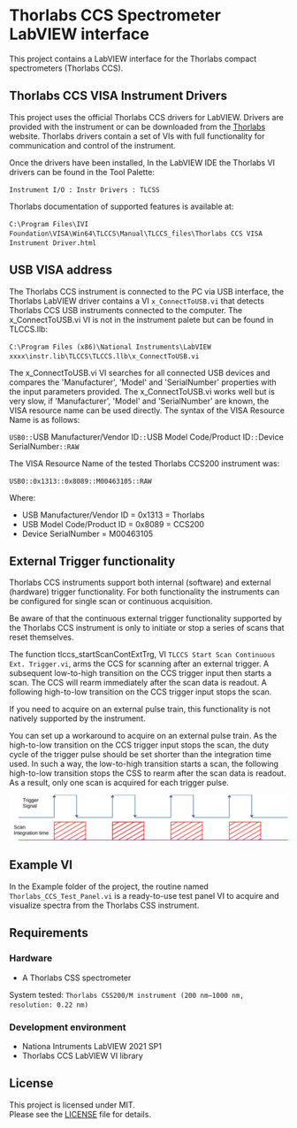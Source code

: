 # Thorlabs CCS Spectrometer LabVIEW interface
This project contains a LabVIEW interface for the Thorlabs compact spectrometers (Thorlabs CCS).

## Thorlabs CCS VISA Instrument Drivers
This project uses the official Thorlabs CCS drivers for LabVIEW. Drivers are provided with the instrument or can be downloaded from the [Thorlabs](https://www.thorlabs.com) website. Thorlabs drivers contain a set of VIs with full functionality for communication and control of the instrument.

Once the drivers have been installed, In the LabVIEW IDE the Thorlabs VI drivers can be found in the Tool Palette:

`Instrument I/O : Instr Drivers : TLCSS`

Thorlabs documentation of supported features is available at:

`C:\Program Files\IVI Foundation\VISA\Win64\TLCCS\Manual\TLCCS_files\Thorlabs CCS VISA Instrument Driver.html`

## USB VISA address
The Thorlabs CCS instrument is connected to the PC via USB interface, the Thorlabs LabVIEW driver contains a VI `x_ConnectToUSB.vi` that detects Thorlabs CCS USB instruments connected to the computer. The x_ConnectToUSB.vi VI is not in the instrument palete but can be found in TLCCS.llb:

`C:\Program Files (x86)\National Instruments\LabVIEW xxxx\instr.lib\TLCCS\TLCCS.llb\x_ConnectToUSB.vi`

The x_ConnectToUSB.vi VI searches for all connected USB devices and compares the 'Manufacturer', 'Model' and 'SerialNumber' properties with the input parameters provided. The x_ConnectToUSB.vi works well but is very slow, if 'Manufacturer', 'Model' and 'SerialNumber' are known, the VISA resource name can be used directly. The syntax of the VISA Resource Name is as follows:

`USB0::`USB Manufacturer/Vendor ID`::`USB Model Code/Product ID`::`Device SerialNumber`::RAW`

The VISA Resource Name of the tested Thorlabs CCS200 instrument was:

`USB0::0x1313::0x8089::M00463105::RAW`

Where:
 - USB Manufacturer/Vendor ID = 0x1313 = Thorlabs
 - USB Model Code/Product ID = 0x8089 = CCS200
 - Device SerialNumber = M00463105
 
## External Trigger functionality
Thorlabs CCS instruments support both internal (software) and external (hardware) trigger functionality. For both functionality the instruments can be configured for single scan or continuous acquisition.

Be aware of that the continuous external trigger functionality supported by the Thorlabs CCS instrument is only to initiate or stop a series of scans that reset themselves.

The function tlccs_startScanContExtTrg, VI `TLCCS Start Scan Continuous Ext. Trigger.vi`, arms the CCS for scanning after an external trigger. A subsequent low-to-high transition on the CCS trigger input then starts a scan. The CCS will rearm immediately after the scan data is readout. A following high-to-low transition on the CCS trigger input stops the scan.

If you need to acquire on an external pulse train, this functionality is not natively supported by the instrument.

You can set up a workaround to acquire on an external pulse train. As the high-to-low transition on the CCS trigger input stops the scan, the duty cycle of the trigger pulse should be set shorter than the integration time used. In such a way, the low-to-high transition starts a scan, the following high-to-low transition stops the CSS to rearm after the scan data is readout. As a result, only one scan is acquired for each trigger pulse.

<p align="center"><img src="Documents/External_Trigger_Signal.svg"></img></p>

## Example VI
In the Example folder of the project, the routine named `Thorlabs_CCS_Test_Panel.vi` is a ready-to-use test panel VI to acquire and visualize spectra from the Thorlabs CSS instrument.

## Requirements

### Hardware
 - A Thorlabs CSS spectrometer

System tested: `Thorlabs CSS200/M instrument (200 nm–1000 nm, resolution: 0.22 nm)`

### Development environment
 - Nationa Intruments LabVIEW 2021 SP1
 - Thorlabs CCS LabVIEW VI library

## License
This project is licensed under MIT.<br>
Please see the [LICENSE](LICENSE) file for details.